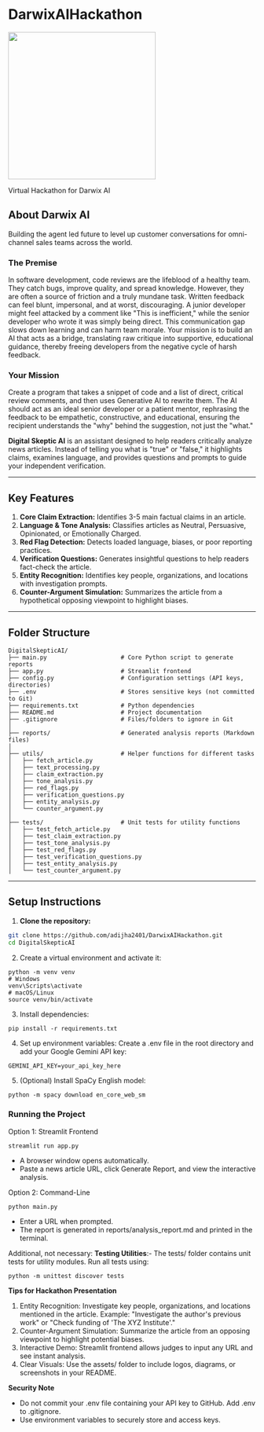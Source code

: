 # DarwixAIHackathon
<img src = "https://img.etimg.com/thumb/width-650,height-488,imgsize-14594,resizemode-75,msid-121912486/tech/funding/genai-startup-darwix-ai-raises-1-5-million-in-seed-funding.jpg" width="300">

Virtual Hackathon for Darwix AI

## About Darwix AI
Building the agent led future to level up customer conversations for omni-channel sales teams across the world.

### The Premise
In software development, code reviews are the lifeblood of a healthy team. They catch
bugs, improve quality, and spread knowledge. However, they are often a source of
friction and a truly mundane task. Written feedback can feel blunt, impersonal, and at
worst, discouraging. A junior developer might feel attacked by a comment like "This is
inefficient," while the senior developer who wrote it was simply being direct. This
communication gap slows down learning and can harm team morale. Your mission is
to build an AI that acts as a bridge, translating raw critique into supportive,
educational guidance, thereby freeing developers from the negative cycle of harsh
feedback.

### Your Mission
Create a program that takes a snippet of code and a list of direct, critical review
comments, and then uses Generative AI to rewrite them. The AI should act as an ideal
senior developer or a patient mentor, rephrasing the feedback to be empathetic,
constructive, and educational, ensuring the recipient understands the "why" behind
the suggestion, not just the "what."

**Digital Skeptic AI** is an assistant designed to help readers critically analyze news articles. Instead of telling you what is "true" or "false," it highlights claims, examines language, and provides questions and prompts to guide your independent verification.

---

## Key Features

1. **Core Claim Extraction:** Identifies 3-5 main factual claims in an article.
2. **Language & Tone Analysis:** Classifies articles as Neutral, Persuasive, Opinionated, or Emotionally Charged.
3. **Red Flag Detection:** Detects loaded language, biases, or poor reporting practices.
4. **Verification Questions:** Generates insightful questions to help readers fact-check the article.
5. **Entity Recognition:** Identifies key people, organizations, and locations with investigation prompts.
6. **Counter-Argument Simulation:** Summarizes the article from a hypothetical opposing viewpoint to highlight biases.

---

## Folder Structure
```
DigitalSkepticAI/
├── main.py                     # Core Python script to generate reports
├── app.py                      # Streamlit frontend
├── config.py                   # Configuration settings (API keys, directories)
├── .env                        # Stores sensitive keys (not committed to Git)
├── requirements.txt            # Python dependencies
├── README.md                   # Project documentation
├── .gitignore                  # Files/folders to ignore in Git
│
├── reports/                    # Generated analysis reports (Markdown files)
│
├── utils/                      # Helper functions for different tasks
│   ├── fetch_article.py
│   ├── text_processing.py
│   ├── claim_extraction.py
│   ├── tone_analysis.py
│   ├── red_flags.py
│   ├── verification_questions.py
│   ├── entity_analysis.py
│   └── counter_argument.py
│
├── tests/                      # Unit tests for utility functions
│   ├── test_fetch_article.py
│   ├── test_claim_extraction.py
│   ├── test_tone_analysis.py
│   ├── test_red_flags.py
│   ├── test_verification_questions.py
│   ├── test_entity_analysis.py
│   └── test_counter_argument.py
```

---

## Setup Instructions

1. **Clone the repository:**
```bash
git clone https://github.com/adijha2401/DarwixAIHackathon.git
cd DigitalSkepticAI
```

2. Create a virtual environment and activate it:
```
python -m venv venv
# Windows
venv\Scripts\activate
# macOS/Linux
source venv/bin/activate
```

3. Install dependencies:
```
pip install -r requirements.txt
```

4. Set up environment variables:
Create a .env file in the root directory and add your Google Gemini API key:

```
GEMINI_API_KEY=your_api_key_here
```

5. (Optional) Install SpaCy English model:

```
python -m spacy download en_core_web_sm
```

### Running the Project

Option 1: Streamlit Frontend
```
streamlit run app.py
```
- A browser window opens automatically.
- Paste a news article URL, click Generate Report, and view the interactive analysis.

Option 2: Command-Line
```
python main.py
```
- Enter a URL when prompted.
- The report is generated in reports/analysis_report.md and printed in the terminal.

Additional, not necessary: **Testing Utilities**:-
The tests/ folder contains unit tests for utility modules. Run all tests using:
```
python -m unittest discover tests
```

**Tips for Hackathon Presentation**
1. Entity Recognition: Investigate key people, organizations, and locations mentioned in the article.
Example: "Investigate the author's previous work" or "Check funding of 'The XYZ Institute'."
2. Counter-Argument Simulation: Summarize the article from an opposing viewpoint to highlight potential biases.
3. Interactive Demo: Streamlit frontend allows judges to input any URL and see instant analysis.
4. Clear Visuals: Use the assets/ folder to include logos, diagrams, or screenshots in your README.

**Security Note**
- Do not commit your .env file containing your API key to GitHub. Add .env to .gitignore.
- Use environment variables to securely store and access keys.
